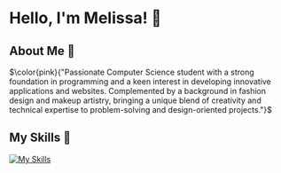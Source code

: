 # Hello, I'm Melissa! 🎀

## About Me 🎀

$\color{pink}{"Passionate Computer Science student with a strong foundation in programming and a keen interest in developing innovative applications and websites. 
Complemented by a background in fashion design and makeup artistry, bringing a unique blend of creativity and technical expertise to problem-solving and design-oriented projects."}$




## My Skills 🎀

[![My Skills](https://skillicons.dev/icons?i=js,html,css,apple,bash,ts,cs,discord,dotnet,docker,git,github,instagram,java,jquery,linkedin,linux,maven,mysql,ps,php,phpstorm,postgres,pycharm,react,regex,rider,twitter,visualstudio,vscode,webstorm)](https://skillicons.dev)

<!--
**melissapaksoy/melissapaksoy** is a ✨ _special_ ✨ repository because its `README.md` (this file) appears on your GitHub profile.
-->

